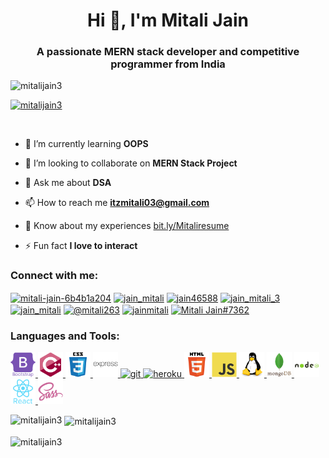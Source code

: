 <h1 align="center">Hi 👋, I'm Mitali Jain</h1>
<h3 align="center">A passionate MERN stack developer and competitive programmer from India</h3>

<p align="left"> <img src="https://komarev.com/ghpvc/?username=mitalijain3&label=Profile%20views&color=0e75b6&style=flat" alt="mitalijain3" /> </p>

<p align="left"> <a href="https://github.com/ryo-ma/github-profile-trophy"><img src="https://github-profile-trophy.vercel.app/?username=mitalijain3" alt="mitalijain3" /></a> </p>

<p align="left"> <a href="https://twitter.com/" target="blank"><img src="https://img.shields.io/twitter/follow/?logo=twitter&style=for-the-badge" alt="" /></a> </p>

- 🌱 I’m currently learning **OOPS**

- 👯 I’m looking to collaborate on **MERN Stack Project**

- 💬 Ask me about **DSA**

- 📫 How to reach me **itzmitali03@gmail.com**

- 📄 Know about my experiences [bit.ly/Mitaliresume](bit.ly/Mitaliresume)

- ⚡ Fun fact **I love to interact**

<h3 align="left">Connect with me:</h3>
<p align="left">
<a href="https://linkedin.com/in/mitali-jain-6b4b1a204" target="blank"><img align="center" src="https://raw.githubusercontent.com/rahuldkjain/github-profile-readme-generator/master/src/images/icons/Social/linked-in-alt.svg" alt="mitali-jain-6b4b1a204" height="30" width="40" /></a>
<a href="https://www.codechef.com/users/jain_mitali" target="blank"><img align="center" src="https://cdn.jsdelivr.net/npm/simple-icons@3.1.0/icons/codechef.svg" alt="jain_mitali" height="30" width="40" /></a>
<a href="https://www.hackerrank.com/jain46588" target="blank"><img align="center" src="https://raw.githubusercontent.com/rahuldkjain/github-profile-readme-generator/master/src/images/icons/Social/hackerrank.svg" alt="jain46588" height="30" width="40" /></a>
<a href="https://codeforces.com/profile/jain_mitali_3" target="blank"><img align="center" src="https://raw.githubusercontent.com/rahuldkjain/github-profile-readme-generator/master/src/images/icons/Social/codeforces.svg" alt="jain_mitali_3" height="30" width="40" /></a>
<a href="https://www.leetcode.com/jain_mitali" target="blank"><img align="center" src="https://raw.githubusercontent.com/rahuldkjain/github-profile-readme-generator/master/src/images/icons/Social/leet-code.svg" alt="jain_mitali" height="30" width="40" /></a>
<a href="https://www.hackerearth.com/@mitali263" target="blank"><img align="center" src="https://raw.githubusercontent.com/rahuldkjain/github-profile-readme-generator/master/src/images/icons/Social/hackerearth.svg" alt="@mitali263" height="30" width="40" /></a>
<a href="https://auth.geeksforgeeks.org/user/jainmitali" target="blank"><img align="center" src="https://raw.githubusercontent.com/rahuldkjain/github-profile-readme-generator/master/src/images/icons/Social/geeks-for-geeks.svg" alt="jainmitali" height="30" width="40" /></a>
<a href="https://discord.gg/Mitali Jain#7362" target="blank"><img align="center" src="https://raw.githubusercontent.com/rahuldkjain/github-profile-readme-generator/master/src/images/icons/Social/discord.svg" alt="Mitali Jain#7362" height="30" width="40" /></a>
</p>

<h3 align="left">Languages and Tools:</h3>
<p align="left"> <a href="https://getbootstrap.com" target="_blank" rel="noreferrer"> <img src="https://raw.githubusercontent.com/devicons/devicon/master/icons/bootstrap/bootstrap-plain-wordmark.svg" alt="bootstrap" width="40" height="40"/> </a> <a href="https://www.w3schools.com/cpp/" target="_blank" rel="noreferrer"> <img src="https://raw.githubusercontent.com/devicons/devicon/master/icons/cplusplus/cplusplus-original.svg" alt="cplusplus" width="40" height="40"/> </a> <a href="https://www.w3schools.com/css/" target="_blank" rel="noreferrer"> <img src="https://raw.githubusercontent.com/devicons/devicon/master/icons/css3/css3-original-wordmark.svg" alt="css3" width="40" height="40"/> </a> <a href="https://expressjs.com" target="_blank" rel="noreferrer"> <img src="https://raw.githubusercontent.com/devicons/devicon/master/icons/express/express-original-wordmark.svg" alt="express" width="40" height="40"/> </a> <a href="https://git-scm.com/" target="_blank" rel="noreferrer"> <img src="https://www.vectorlogo.zone/logos/git-scm/git-scm-icon.svg" alt="git" width="40" height="40"/> </a> <a href="https://heroku.com" target="_blank" rel="noreferrer"> <img src="https://www.vectorlogo.zone/logos/heroku/heroku-icon.svg" alt="heroku" width="40" height="40"/> </a> <a href="https://www.w3.org/html/" target="_blank" rel="noreferrer"> <img src="https://raw.githubusercontent.com/devicons/devicon/master/icons/html5/html5-original-wordmark.svg" alt="html5" width="40" height="40"/> </a> <a href="https://developer.mozilla.org/en-US/docs/Web/JavaScript" target="_blank" rel="noreferrer"> <img src="https://raw.githubusercontent.com/devicons/devicon/master/icons/javascript/javascript-original.svg" alt="javascript" width="40" height="40"/> </a> <a href="https://www.linux.org/" target="_blank" rel="noreferrer"> <img src="https://raw.githubusercontent.com/devicons/devicon/master/icons/linux/linux-original.svg" alt="linux" width="40" height="40"/> </a> <a href="https://www.mongodb.com/" target="_blank" rel="noreferrer"> <img src="https://raw.githubusercontent.com/devicons/devicon/master/icons/mongodb/mongodb-original-wordmark.svg" alt="mongodb" width="40" height="40"/> </a> <a href="https://nodejs.org" target="_blank" rel="noreferrer"> <img src="https://raw.githubusercontent.com/devicons/devicon/master/icons/nodejs/nodejs-original-wordmark.svg" alt="nodejs" width="40" height="40"/> </a> <a href="https://reactjs.org/" target="_blank" rel="noreferrer"> <img src="https://raw.githubusercontent.com/devicons/devicon/master/icons/react/react-original-wordmark.svg" alt="react" width="40" height="40"/> </a> <a href="https://sass-lang.com" target="_blank" rel="noreferrer"> <img src="https://raw.githubusercontent.com/devicons/devicon/master/icons/sass/sass-original.svg" alt="sass" width="40" height="40"/> </a> </p>

<p><img align="left" src="https://github-readme-stats.vercel.app/api/top-langs?username=mitalijain3&show_icons=true&locale=en&layout=compact" alt="mitalijain3" /></p>

<p>&nbsp;<img align="center" src="https://github-readme-stats.vercel.app/api?username=mitalijain3&show_icons=true&locale=en" alt="mitalijain3" /></p>

<p><img align="center" src="https://github-readme-streak-stats.herokuapp.com/?user=mitalijain3&" alt="mitalijain3" /></p>
